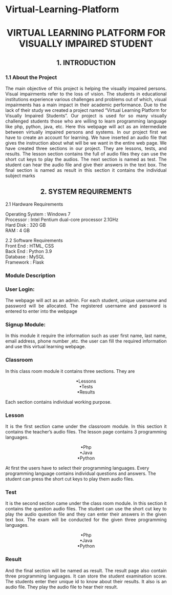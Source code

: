 # Virtual-Learning-Platform
<h1 align='center'>VIRTUAL LEARNING PLATFORM FOR VISUALLY IMPAIRED STUDENT</h1>
<h2 align='center'>1. INTRODUCTION</h2>
<h3 align='left'>1.1	About the Project</h3>
<p align='justify'>The main objective of this project is helping the visually impaired persons. Visual impairments 
refer to the loss of vision. The students in educational institutions experience various challenges and 
problems out of which, visual impairments has a main impact in their academic performance. Due to 
the lack of their study we created a project named “Virtual Learning Platform for Visually Impaired 
Students”. Our project is used for so many visually challenged students those who are willing to learn 
programming language like php, python, java, etc. Here this webpage will act as an intermediate 
between virtually impaired persons and systems. In our project first we have to create an account for 
learning. We have inserted an audio file that gives the instruction about what will be we want in the 
entire web page. We have created three sections in our project. They are lessons, tests, and results. 
The lesson section contains the full of audio files they can use the short cut keys to play the audios. 
The next section is named as test. The student can hear the audio file and give their answers in the text 
box. The final section is named as result in this section it contains the individual subject marks </p>

<h2 align='center'>2. SYSTEM REQUIREMENTS</h2>
<p align='justify'>2.1 Hardware Requirements</p>
<p align='left'>Operating System : Windows 7<br>
Processor : Intel Pentium dual-core processor 2.1GHz<br>
Hard Disk : 320 GB<br>
RAM : 4 GB<br>

2.2 Software Requirements<br>
Front End : HTML, CSS<br>
Back End : Python 3.9<br>
Database : MySQL<br>
Framework : Flask<br></p>

<h3 align='left'>Module Description</h3>
<h3 align='left'>User Login:</h3>
<p align='justify'>The webpage will act as an admin. For each student, unique username and password will be 
allocated. The registered username and password is entered to enter into the webpage</p>

<h3 align='left'>Signup Module:</h3>
<p align='justify'>In this module it require the information such as user first name, last name, email address, 
phone number ,etc. the user can fill the required information and use this virtual learning webpage.</p>

<h3 align='left'>Classroom</h3>
<p align='justify'>In this class room module it contains three sections. They are 
<br><p align='center'>•Lessons<br>
•Tests<br>
•Results<br></p>
Each section contains individual working purpose.
</p>

<h3 align='left'>Lesson</h3>
<p align='justify'>It is the first section came under the classroom module. In this section it contains the teacher’s 
audio files. The lesson page contains 3 programming languages.<br>
<p align='center'>•Php<br>
•Java<br>
•Python<br></p>
At first the users have to select their programming languages. Every programming language 
contains individual questions and answers. The student can press the short cut keys to play them audio 
files.</p>

<h3 align='left'>Test</h3>
<p align='justify'>It is the second section came under the class room module. In this section it contains the 
question audio files. The student can use the short cut key to play the audio question file and they can 
enter their answers in the given text box. The exam will be conducted for the given three programming 
languages.<br><center>
<p align='center'>•Php<br>
•Java<br>
•Python<br></p></p>

<h3 align='left'>Result</h3>
<p align='justify'>And the final section will be named as result. The result page also contain three programming 
languages. It can store the student examination score. The students enter their unique id to know about 
their results. It also is an audio file. They play the audio file to hear their result.</p>

